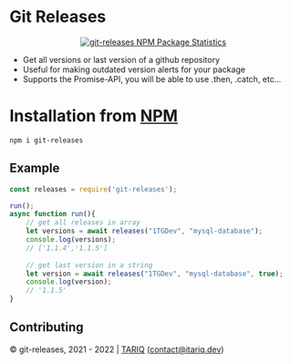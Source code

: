 # Git Releases

<center>
	<a href="https://nodei.co/npm/git-releases/">
		<img alt="git-releases NPM Package Statistics" src="https://nodei.co/npm/git-releases.png">
	</a>
</center>

* Get all versions or last version of a github repository
* Useful for making outdated version alerts for your package
* Supports the Promise-API, you will be able to use .then, .catch, etc...

# Installation from [NPM](https://www.npmjs.com/package/git-releases)

`npm i git-releases`

## Example

```js
const releases = require('git-releases');

run();
async function run(){
	// get all releases in array
	let versions = await releases("1TGDev", "mysql-database");
	console.log(versions);
	// ['1.1.4','1.1.5']
	
	// get last version in a string
	let version = await releases("1TGDev", "mysql-database", true);
	console.log(version);
	// '1.1.5'
}
```

## Contributing

© git-releases, 2021 - 2022 | <a href="https://itariq.dev" target="_blank">TARIQ</a> <a href="mailto:contact@itariq.dev">(contact@itariq.dev)</a>